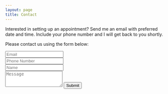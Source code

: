 ```yaml
---
layout: page
title: Contact
---
```


Interested in setting up an appointment?  Send me an email with preferred date and time.  Include your phone number and I will get back to you shortly.    

<div id="contactme-section">

<form action="mary@handandheartmassage.com" method="POST" class="form" id="contact-form">
  <p>Please contact us using the form below:</p>
  <div class="row">
    <div class="col-xs-6">
      <input type="email" name="_replyto" class="form-control input-lg" placeholder="Email" title="Email">
    </div>
    <div class="col-xs-6">
      <input type="phone number" name="_replyto" class="form-control input-lg" placeholder="Phone Number" title="Phone Number">
    </div>
    <div class="col-xs-6">
      <input type="text" name="name" class="form-control input-lg" placeholder="Name" title="Name">
    </div>
  </div>
  <input type="hidden" name="_subject" value="New submission from patientoutcomefunding.org">
  <textarea type="text" name="content" class="form-control input-lg" placeholder="Message" title="Message" required="required" rows="3"></textarea>
  <input type="text" name="_gotcha" style="display:none">
  <input type="hidden" name="_next" value="/thanks/" />
  <button type="submit" class="btn btn-lg btn-primary">Submit</button>
</form>

</div>
